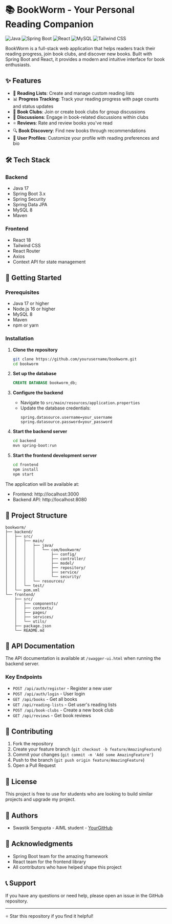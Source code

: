 # 📚 BookWorm - Your Personal Reading Companion

![Java](https://img.shields.io/badge/Java-ED8B00?style=for-the-badge&logo=java&logoColor=white)
![Spring Boot](https://img.shields.io/badge/Spring_Boot-6DB33F?style=for-the-badge&logo=spring-boot&logoColor=white)
![React](https://img.shields.io/badge/React-20232A?style=for-the-badge&logo=react&logoColor=61DAFB)
![MySQL](https://img.shields.io/badge/MySQL-00000F?style=for-the-badge&logo=mysql&logoColor=white)
![Tailwind CSS](https://img.shields.io/badge/Tailwind_CSS-38B2AC?style=for-the-badge&logo=tailwind-css&logoColor=white)

BookWorm is a full-stack web application that helps readers track their reading progress, join book clubs, and discover new books. Built with Spring Boot and React, it provides a modern and intuitive interface for book enthusiasts.

## ✨ Features

- 📖 **Reading Lists**: Create and manage custom reading lists
- 📊 **Progress Tracking**: Track your reading progress with page counts and status updates
- 👥 **Book Clubs**: Join or create book clubs for group discussions
- 💬 **Discussions**: Engage in book-related discussions within clubs
- ⭐ **Reviews**: Rate and review books you've read
- 🔍 **Book Discovery**: Find new books through recommendations
- 👤 **User Profiles**: Customize your profile with reading preferences and bio

## 🛠️ Tech Stack

### Backend
- Java 17
- Spring Boot 3.x
- Spring Security
- Spring Data JPA
- MySQL 8
- Maven

### Frontend
- React 18
- Tailwind CSS
- React Router
- Axios
- Context API for state management

## 🚀 Getting Started

### Prerequisites
- Java 17 or higher
- Node.js 16 or higher
- MySQL 8
- Maven
- npm or yarn

### Installation

1. **Clone the repository**
   ```bash
   git clone https://github.com/yourusername/bookworm.git
   cd bookworm
   ```

2. **Set up the database**
   ```sql
   CREATE DATABASE bookworm_db;
   ```

3. **Configure the backend**
   - Navigate to `src/main/resources/application.properties`
   - Update the database credentials:
     ```properties
     spring.datasource.username=your_username
     spring.datasource.password=your_password
     ```

4. **Start the backend server**
   ```bash
   cd backend
   mvn spring-boot:run
   ```

5. **Start the frontend development server**
   ```bash
   cd frontend
   npm install
   npm start
   ```

The application will be available at:
- Frontend: http://localhost:3000
- Backend API: http://localhost:8080

## 📁 Project Structure

```
bookworm/
├── backend/
│   ├── src/
│   │   ├── main/
│   │   │   ├── java/
│   │   │   │   └── com/bookworm/
│   │   │   │       ├── config/
│   │   │   │       ├── controller/
│   │   │   │       ├── model/
│   │   │   │       ├── repository/
│   │   │   │       ├── service/
│   │   │   │       └── security/
│   │   │   └── resources/
│   │   └── test/
│   └── pom.xml
└── frontend/
    ├── src/
    │   ├── components/
    │   ├── contexts/
    │   ├── pages/
    │   ├── services/
    │   └── utils/
    ├── package.json
    └── README.md
```

## 🔐 API Documentation

The API documentation is available at `/swagger-ui.html` when running the backend server.

### Key Endpoints

- `POST /api/auth/register` - Register a new user
- `POST /api/auth/login` - User login
- `GET /api/books` - Get all books
- `GET /api/reading-lists` - Get user's reading lists
- `POST /api/book-clubs` - Create a new book club
- `GET /api/reviews` - Get book reviews

## 🤝 Contributing

1. Fork the repository
2. Create your feature branch (`git checkout -b feature/AmazingFeature`)
3. Commit your changes (`git commit -m 'Add some AmazingFeature'`)
4. Push to the branch (`git push origin feature/AmazingFeature`)
5. Open a Pull Request

## 📝 License

This project is free to use for students who are looking to build similar projects and upgrade my project.

## 👥 Authors

- Swastik Sengupta - AIML student - [YourGitHub](https://github.com/yourusername)

## 🙏 Acknowledgments

- Spring Boot team for the amazing framework
- React team for the frontend library
- All contributors who have helped shape this project

## 📞 Support

If you have any questions or need help, please open an issue in the GitHub repository.

---

⭐ Star this repository if you find it helpful! 
